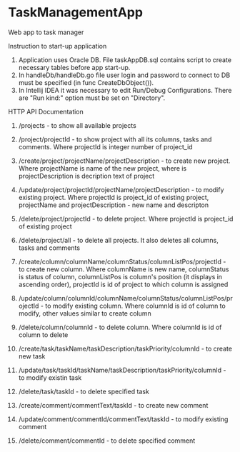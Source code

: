 # TaskManagementApp
Web app to task manager

Instruction to start-up application

1. Application uses Oracle DB. File taskAppDB.sql contains script to create necessary tables before app start-up.
2. In handleDb/handleDb.go file user login and password to connect to DB must be specified (in func CreateDbObject()).
3. In Intellij IDEA it was necessary to edit Run/Debug Configurations. There are "Run kind:" option must be set on "Directory".

HTTP API Documentation

1. /projects                                                 - to show all available projects
2. /project/projectId                                        - to show project with all its columns, tasks and comments. Where projectId is integer number of project_id
3. /create/project/projectName/projectDescription            - to create new project. Where projectName is name of the new project, where is projectDescription is decription text of project
4. /update/project/projectId/projectName/projectDescription  - to modify existing project. Where projectId is project_id of existing project, projectName and projectDescription - new name and descripton
5. /delete/project/projectId                                 - to delete project. Where projectId is project_id of existing project
6. /delete/project/all                                       - to delete all projects. It also deletes all columns, tasks and comments

7. /create/column/columnName/columnStatus/columnListPos/projectId           - to create new column. Where columnName is new name, columnStatus is status of column, columnListPos is column's position (it displays in ascending order), projectId is id of project to which column is assigned
8. /update/column/columnId/columnName/columnStatus/columnListPos/projectId  - to modify existing column. Where columnId is id of column to modify, other values similar to create column
9. /delete/column/columnId                                                  - to delete column. Where columnId is id of column to delete

10. /create/task/taskName/taskDescription/taskPriority/columnId             - to create new task
11. /update/task/taskId/taskName/taskDescription/taskPriority/columnId      - to modify existin task
12. /delete/task/taskId                                                     - to delete specified task

13. /create/comment/commentText/taskId                                      - to create new comment
14. /update/comment/commentId/commentText/taskId                            - to modify existing comment
15. /delete/comment/commentId                                               - to delete specified comment
